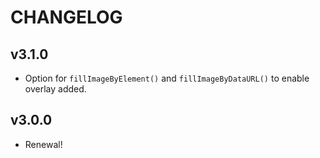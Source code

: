 # CHANGELOG

## v3.1.0

- Option for `fillImageByElement()` and `fillImageByDataURL()` to enable overlay added.

## v3.0.0

- Renewal!
